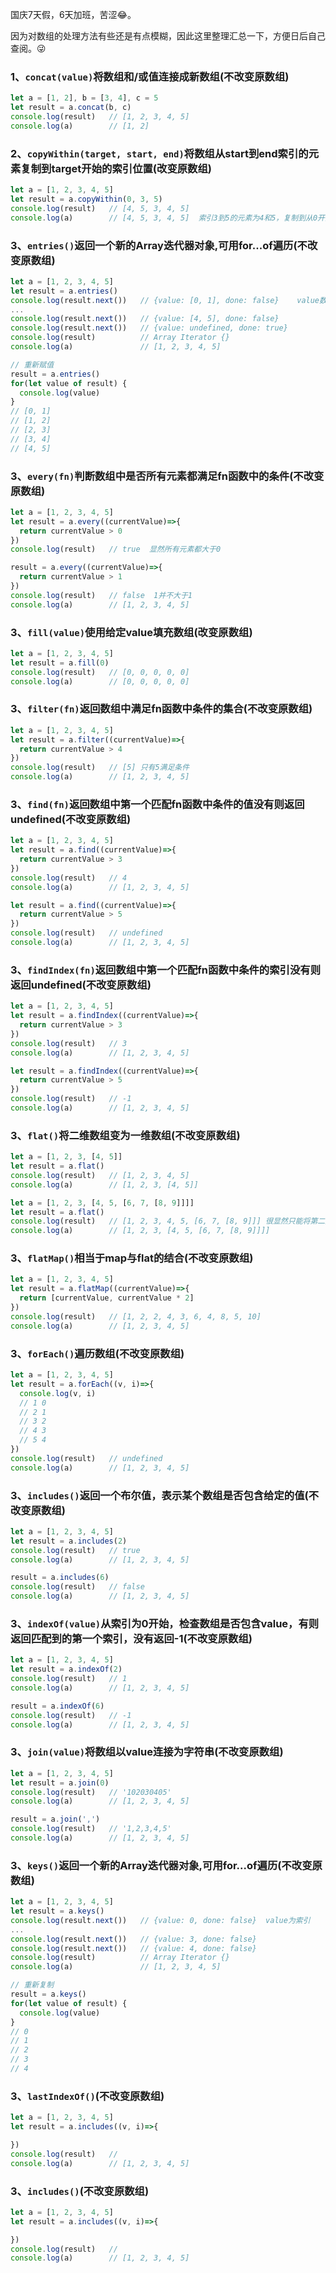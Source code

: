 国庆7天假，6天加班，苦涩😂。

因为对数组的处理方法有些还是有点模糊，因此这里整理汇总一下，方便日后自己查阅。😜

### 1、`concat(value)`将数组和/或值连接成新数组(不改变原数组)

```javascript
let a = [1, 2], b = [3, 4], c = 5
let result = a.concat(b, c)
console.log(result)   // [1, 2, 3, 4, 5]
console.log(a)        // [1, 2]
```

### 2、`copyWithin(target, start, end)`将数组从start到end索引的元素复制到target开始的索引位置(改变原数组)

```javascript
let a = [1, 2, 3, 4, 5]
let result = a.copyWithin(0, 3, 5)  
console.log(result)   // [4, 5, 3, 4, 5]
console.log(a)        // [4, 5, 3, 4, 5]  索引3到5的元素为4和5，复制到从0开始的位置，替换掉了1和2
```

### 3、`entries()`返回一个新的Array迭代器对象,可用for...of遍历(不改变原数组)

```javascript
let a = [1, 2, 3, 4, 5]
let result = a.entries()
console.log(result.next())   // {value: [0, 1], done: false}    value数组中第一个元素为索引，第二元素为索引对应的值
...
console.log(result.next())   // {value: [4, 5], done: false}
console.log(result.next())   // {value: undefined, done: true}
console.log(result)          // Array Iterator {}
console.log(a)               // [1, 2, 3, 4, 5]

// 重新赋值
result = a.entries()
for(let value of result) {
  console.log(value)
}
// [0, 1]
// [1, 2]
// [2, 3]
// [3, 4]
// [4, 5]
```

### 3、`every(fn)`判断数组中是否所有元素都满足fn函数中的条件(不改变原数组)

```javascript
let a = [1, 2, 3, 4, 5]
let result = a.every((currentValue)=>{
  return currentValue > 0
})
console.log(result)   // true  显然所有元素都大于0

result = a.every((currentValue)=>{
  return currentValue > 1
})
console.log(result)   // false  1并不大于1
console.log(a)        // [1, 2, 3, 4, 5]
```

### 3、`fill(value)`使用给定value填充数组(改变原数组)

```javascript
let a = [1, 2, 3, 4, 5]
let result = a.fill(0)
console.log(result)   // [0, 0, 0, 0, 0]
console.log(a)        // [0, 0, 0, 0, 0]
```

### 3、`filter(fn)`返回数组中满足fn函数中条件的集合(不改变原数组)

```javascript
let a = [1, 2, 3, 4, 5]
let result = a.filter((currentValue)=>{
  return currentValue > 4
})
console.log(result)   // [5] 只有5满足条件
console.log(a)        // [1, 2, 3, 4, 5]
```

### 3、`find(fn)`返回数组中第一个匹配fn函数中条件的值没有则返回undefined(不改变原数组)

```javascript
let a = [1, 2, 3, 4, 5]
let result = a.find((currentValue)=>{
  return currentValue > 3
})
console.log(result)   // 4
console.log(a)        // [1, 2, 3, 4, 5]

let result = a.find((currentValue)=>{
  return currentValue > 5
})
console.log(result)   // undefined
console.log(a)        // [1, 2, 3, 4, 5]
```

### 3、`findIndex(fn)`返回数组中第一个匹配fn函数中条件的索引没有则返回undefined(不改变原数组)

```javascript
let a = [1, 2, 3, 4, 5]
let result = a.findIndex((currentValue)=>{
  return currentValue > 3
})
console.log(result)   // 3
console.log(a)        // [1, 2, 3, 4, 5]

let result = a.findIndex((currentValue)=>{
  return currentValue > 5
})
console.log(result)   // -1
console.log(a)        // [1, 2, 3, 4, 5]
```

### 3、`flat()`将二维数组变为一维数组(不改变原数组)

```javascript
let a = [1, 2, 3, [4, 5]]
let result = a.flat()
console.log(result)   // [1, 2, 3, 4, 5]
console.log(a)        // [1, 2, 3, [4, 5]]

let a = [1, 2, 3, [4, 5, [6, 7, [8, 9]]]]
let result = a.flat()
console.log(result)   // [1, 2, 3, 4, 5, [6, 7, [8, 9]]] 很显然只能将第二层嵌套数组“拉平”
console.log(a)        // [1, 2, 3, [4, 5, [6, 7, [8, 9]]]]
```

### 3、`flatMap()`相当于map与flat的结合(不改变原数组)

```javascript
let a = [1, 2, 3, 4, 5]
let result = a.flatMap((currentValue)=>{
  return [currentValue, currentValue * 2]
})
console.log(result)   // [1, 2, 2, 4, 3, 6, 4, 8, 5, 10]
console.log(a)        // [1, 2, 3, 4, 5]
```

### 3、`forEach()`遍历数组(不改变原数组)

```javascript
let a = [1, 2, 3, 4, 5]
let result = a.forEach((v, i)=>{
  console.log(v, i)  
  // 1 0
  // 2 1
  // 3 2
  // 4 3
  // 5 4
})
console.log(result)   // undefined
console.log(a)        // [1, 2, 3, 4, 5]
```

### 3、`includes()`返回一个布尔值，表示某个数组是否包含给定的值(不改变原数组)

```javascript
let a = [1, 2, 3, 4, 5]
let result = a.includes(2)
console.log(result)   // true
console.log(a)        // [1, 2, 3, 4, 5]

result = a.includes(6)
console.log(result)   // false
console.log(a)        // [1, 2, 3, 4, 5]
```

### 3、`indexOf(value)`从索引为0开始，检查数组是否包含value，有则返回匹配到的第一个索引，没有返回-1(不改变原数组)

```javascript
let a = [1, 2, 3, 4, 5]
let result = a.indexOf(2)
console.log(result)   // 1
console.log(a)        // [1, 2, 3, 4, 5]

result = a.indexOf(6)
console.log(result)   // -1
console.log(a)        // [1, 2, 3, 4, 5]
```

### 3、`join(value)`将数组以value连接为字符串(不改变原数组)

```javascript
let a = [1, 2, 3, 4, 5]
let result = a.join(0)
console.log(result)   // '102030405'
console.log(a)        // [1, 2, 3, 4, 5]

result = a.join(',')
console.log(result)   // '1,2,3,4,5'
console.log(a)        // [1, 2, 3, 4, 5]
```

### 3、`keys()`返回一个新的Array迭代器对象,可用for...of遍历(不改变原数组)

```javascript
let a = [1, 2, 3, 4, 5]
let result = a.keys()
console.log(result.next())   // {value: 0, done: false}  value为索引  
...
console.log(result.next())   // {value: 3, done: false}
console.log(result.next())   // {value: 4, done: false}
console.log(result)          // Array Iterator {}
console.log(a)               // [1, 2, 3, 4, 5]

// 重新复制
result = a.keys()
for(let value of result) {
  console.log(value)
}
// 0
// 1
// 2
// 3
// 4
```

### 3、`lastIndexOf()`(不改变原数组)

```javascript
let a = [1, 2, 3, 4, 5]
let result = a.includes((v, i)=>{

})
console.log(result)   // 
console.log(a)        // [1, 2, 3, 4, 5]
```

### 3、`includes()`(不改变原数组)

```javascript
let a = [1, 2, 3, 4, 5]
let result = a.includes((v, i)=>{

})
console.log(result)   // 
console.log(a)        // [1, 2, 3, 4, 5]
```
